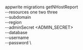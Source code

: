 appwrite migrations getNHostReport \
        --resources one two three \
        --subdomain <SUBDOMAIN> \
        --region <REGION> \
        --adminSecret <ADMIN_SECRET> \
        --database <DATABASE> \
        --username <USERNAME> \
        --password <PASSWORD> \

